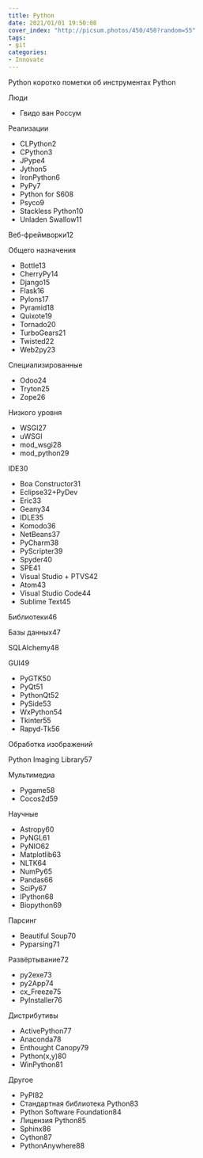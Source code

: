 ```yaml
---
title: Python
date: 2021/01/01 19:50:08
cover_index: "http://picsum.photos/450/450?random=55"
tags:
- git
categories:
- Innovate
---
```


Python коротко пометки об инструментах Python




Люди

* Гвидо ван Россум

Реализации

* CLPython2
* CPython3
* JPype4
* Jython5
* IronPython6
* PyPy7
* Python for S608
* Psyco9
* Stackless Python10
* Unladen Swallow11

Веб-фреймворки12

Общего назначения

* Bottle13
* CherryPy14
* Django15
* Flask16
* Pylons17
* Pyramid18
* Quixote19
* Tornado20
* TurboGears21
* Twisted22
* Web2py23

Специализированные

* Odoo24
* Tryton25
* Zope26

Низкого уровня

* WSGI27
* uWSGI
* mod_wsgi28
* mod_python29

IDE30

* Boa Constructor31
* Eclipse32+PyDev
* Eric33
* Geany34
* IDLE35
* Komodo36
* NetBeans37
* PyCharm38
* PyScripter39
* Spyder40
* SPE41
* Visual Studio + PTVS42
* Atom43
* Visual Studio Code44
* Sublime Text45

Библиотеки46

Базы данных47

SQLAlchemy48

GUI49

* PyGTK50
* PyQt51
* PythonQt52
* PySide53
* WxPython54
* Tkinter55
* Rapyd-Tk56

Обработка изображений

Python Imaging Library57

Мультимедиа

* Pygame58
* Cocos2d59

Научные

* Astropy60
* PyNGL61
* PyNIO62
* Matplotlib63
* NLTK64
* NumPy65
* Pandas66
* SciPy67
* IPython68
* Biopython69

Парсинг

* Beautiful Soup70
* Pyparsing71

Развёртывание72

* py2exe73
* py2App74
* cx_Freeze75
* PyInstaller76

Дистрибутивы

* ActivePython77
* Anaconda78
* Enthought Canopy79
* Python(x,y)80
* WinPython81

Другое

* PyPI82
* Стандартная библиотека Python83
* Python Software Foundation84
* Лицензия Python85
* Sphinx86
* Cython87
* PythonAnywhere88

